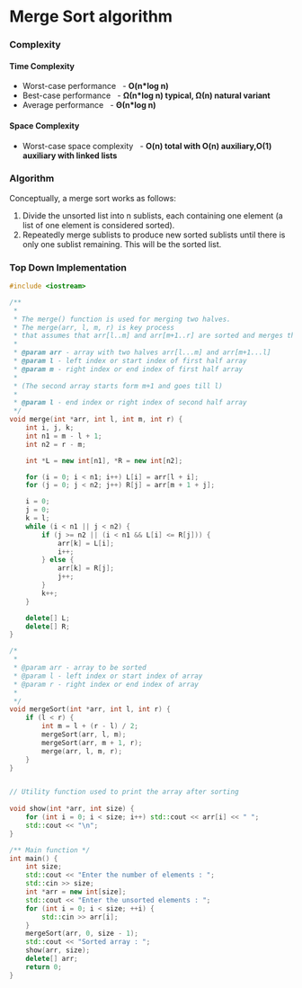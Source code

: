 #   Merge Sort algorithm

### Complexity

####    Time Complexity

-   Worst-case performance&nbsp;&nbsp; -      **O(n*log n)**
-   Best-case performance&nbsp;&nbsp; - 	  **Ω(n*log n) typical, Ω(n) natural variant**
-   Average performance&nbsp;&nbsp; - 	      **Θ(n*log n)**

####    Space Complexity

-   Worst-case space complexity&nbsp;&nbsp; -    **O(n) total with O(n) auxiliary,O(1) auxiliary with linked lists**

### Algorithm

Conceptually, a merge sort works as follows:

1.  Divide the unsorted list into n sublists, each containing one element (a list of one element is considered sorted).
2.  Repeatedly merge sublists to produce new sorted sublists until there is only one sublist remaining. This will be the sorted list.

### Top Down Implementation
```cpp
#include <iostream>

/**
 *
 * The merge() function is used for merging two halves.
 * The merge(arr, l, m, r) is key process 
 * that assumes that arr[l..m] and arr[m+1..r] are sorted and merges the two sorted sub-arrays into one.
 *
 * @param arr - array with two halves arr[l...m] and arr[m+1...l]
 * @param l - left index or start index of first half array
 * @param m - right index or end index of first half array
 *
 * (The second array starts form m+1 and goes till l)
 *
 * @param l - end index or right index of second half array
 */
void merge(int *arr, int l, int m, int r) {
    int i, j, k;
    int n1 = m - l + 1;
    int n2 = r - m;

    int *L = new int[n1], *R = new int[n2];

    for (i = 0; i < n1; i++) L[i] = arr[l + i];
    for (j = 0; j < n2; j++) R[j] = arr[m + 1 + j];

    i = 0;
    j = 0;
    k = l;
    while (i < n1 || j < n2) {
        if (j >= n2 || (i < n1 && L[i] <= R[j])) {
            arr[k] = L[i];
            i++;
        } else {
            arr[k] = R[j];
            j++;
        }
        k++;
    }

    delete[] L;
    delete[] R;
}

/*
 *
 * @param arr - array to be sorted
 * @param l - left index or start index of array
 * @param r - right index or end index of array
 *
 */
void mergeSort(int *arr, int l, int r) {
    if (l < r) {
        int m = l + (r - l) / 2;
        mergeSort(arr, l, m);
        mergeSort(arr, m + 1, r);
        merge(arr, l, m, r);
    }
}


// Utility function used to print the array after sorting
 
void show(int *arr, int size) {
    for (int i = 0; i < size; i++) std::cout << arr[i] << " ";
    std::cout << "\n";
}

/** Main function */
int main() {
    int size;
    std::cout << "Enter the number of elements : ";
    std::cin >> size;
    int *arr = new int[size];
    std::cout << "Enter the unsorted elements : ";
    for (int i = 0; i < size; ++i) {
        std::cin >> arr[i];
    }
    mergeSort(arr, 0, size - 1);
    std::cout << "Sorted array : ";
    show(arr, size);
    delete[] arr;
    return 0;
}
```

